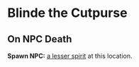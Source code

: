 # Blinde the Cutpurse


## On NPC Death

**Spawn NPC:**  [a lesser spirit](/npc/50306) at this location.




